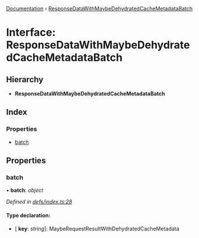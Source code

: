 [Documentation](../README.md) › [ResponseDataWithMaybeDehydratedCacheMetadataBatch](responsedatawithmaybedehydratedcachemetadatabatch.md)

# Interface: ResponseDataWithMaybeDehydratedCacheMetadataBatch

## Hierarchy

* **ResponseDataWithMaybeDehydratedCacheMetadataBatch**

## Index

### Properties

* [batch](responsedatawithmaybedehydratedcachemetadatabatch.md#batch)

## Properties

###  batch

• **batch**: *object*

*Defined in [defs/index.ts:28](https://github.com/badbatch/graphql-box/blob/cbed108/packages/server/src/defs/index.ts#L28)*

#### Type declaration:

* \[ **key**: *string*\]: MaybeRequestResultWithDehydratedCacheMetadata

